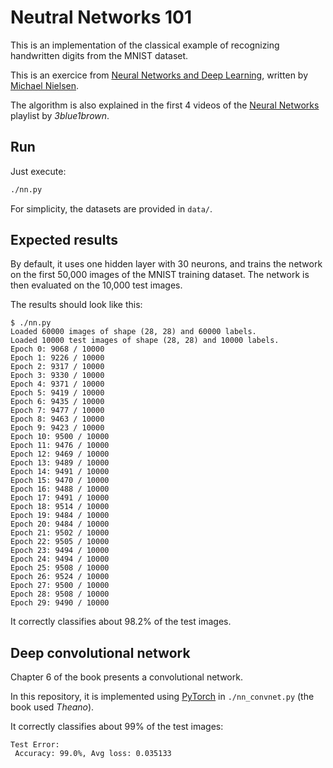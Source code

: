 # Neutral Networks 101

This is an implementation of the classical example of recognizing handwritten
digits from the MNIST dataset.

This is an exercice from [Neural Networks and Deep Learning][nndl], written by
[Michael Nielsen].

The algorithm is also explained in the first 4 videos of the [Neural
Networks][3b1b] playlist by _3blue1brown_.

[nndl]: http://neuralnetworksanddeeplearning.com
[Michael Nielsen]: https://michaelnielsen.org/

[3b1b]: https://www.youtube.com/playlist?list=PLZHQObOWTQDNU6R1_67000Dx_ZCJB-3pi


## Run

Just execute:

```bash
./nn.py
```

For simplicity, the datasets are provided in `data/`.


## Expected results

By default, it uses one hidden layer with 30 neurons, and trains the network on
the first 50,000 images of the MNIST training dataset. The network is then
evaluated on the 10,000 test images.

The results should look like this:


```console
$ ./nn.py
Loaded 60000 images of shape (28, 28) and 60000 labels.
Loaded 10000 test images of shape (28, 28) and 10000 labels.
Epoch 0: 9068 / 10000
Epoch 1: 9226 / 10000
Epoch 2: 9317 / 10000
Epoch 3: 9330 / 10000
Epoch 4: 9371 / 10000
Epoch 5: 9419 / 10000
Epoch 6: 9435 / 10000
Epoch 7: 9477 / 10000
Epoch 8: 9463 / 10000
Epoch 9: 9423 / 10000
Epoch 10: 9500 / 10000
Epoch 11: 9476 / 10000
Epoch 12: 9469 / 10000
Epoch 13: 9489 / 10000
Epoch 14: 9491 / 10000
Epoch 15: 9470 / 10000
Epoch 16: 9488 / 10000
Epoch 17: 9491 / 10000
Epoch 18: 9514 / 10000
Epoch 19: 9484 / 10000
Epoch 20: 9484 / 10000
Epoch 21: 9502 / 10000
Epoch 22: 9505 / 10000
Epoch 23: 9494 / 10000
Epoch 24: 9494 / 10000
Epoch 25: 9508 / 10000
Epoch 26: 9524 / 10000
Epoch 27: 9500 / 10000
Epoch 28: 9508 / 10000
Epoch 29: 9490 / 10000
```

It correctly classifies about 98.2% of the test images.


## Deep convolutional network

Chapter 6 of the book presents a convolutional network.

In this repository, it is implemented using [PyTorch] in `./nn_convnet.py` (the
book used _Theano_).

[PyTorch]: https://pytorch.org/

It correctly classifies about 99% of the test images:

```
Test Error:
 Accuracy: 99.0%, Avg loss: 0.035133
```
